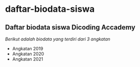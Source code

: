 daftar-biodata-siswa
==
Daftar biodata siswa Dicoding Accademy
--
*Berikut adalah biodata yang terdiri dari 3 angkatan*
- Angkatan 2019
- Angkatan 2020
- Angkatan 2021
